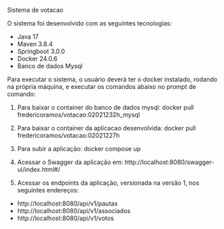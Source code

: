 Sistema de votacao

O sistema foi desenvolvido com as seguintes tecnologias:

- Java 17
- Maven 3.8.4
- Springboot 3.0.0
- Docker 24.0.6
- Banco de dados Mysql 

Para executar o sistema, o usuário deverá ter o docker instalado, rodando na própria máquina, e executar os comandos abaixo no prompt de comando:

1) Para baixar o container do banco de dados mysql:
                 docker pull fredericoramos/votacao:02021232h_mysql

2) Para baixar o container da aplicacao desenvolvida:
                 docker pull fredericoramos/votacao:02021227h

3) Para subir a aplicação:
                 docker compose up

4) Acessar o Swagger da aplicação em:
          http://localhost:8080/swagger-ui/index.html#/

5) Acessar os endpoints da aplicação, versionada na versão 1, nos seguintes endereços:

* http://localhost:8080/api/v1/pautas
* http://localhost:8080/api/v1/associados
* http://localhost:8080/api/v1/votos
